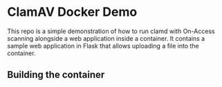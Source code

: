 # ClamAV Docker Demo

This repo is a simple demonstration of how to run clamd with On-Access scanning alongside a web application inside
a container. It contains a sample web application in Flask that allows uploading a file into the container. 

## Building the container 

